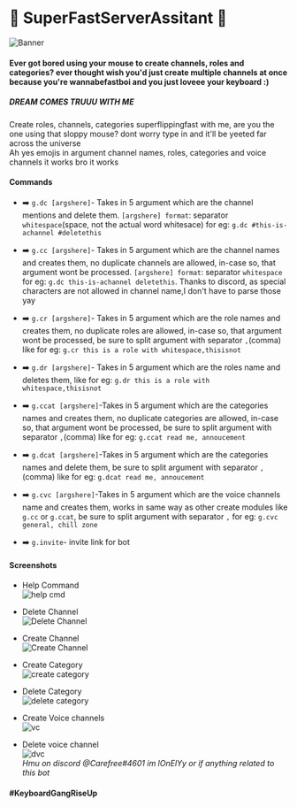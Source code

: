# :small_blue_diamond: SuperFastServerAssitant :small_blue_diamond:
![Banner](https://cdn.discordapp.com/attachments/716902525374038027/719095263519571988/SFSA.png)
#### Ever got bored using your mouse to create channels, roles and categories? ever thought wish you'd just create multiple channels at once because you're wannabefastboi and you just loveee your keyboard :)<br>
##### DREAM COMES TRUUU WITH ME
Create roles, channels, categories superflippingfast with me, are you the one using that sloppy mouse? dont worry type in and it'll be yeeted far across the universe
<br>Ah yes emojis in argument channel names, roles, categories and voice channels it works bro it works
#### Commands
- :arrow_right: ``g.dc [argshere]``- Takes in 5 argument which are the channel mentions and delete them. ``[argshere] format``: separator ``whitespace``(space, not the actual word whitesace) for eg: ``g.dc #this-is-achannel #deletethis``

- :arrow_right: ``g.cc [argshere]``- Takes in 5 argument which are the channel names and creates them, no duplicate channels are allowed, in-case so, that argument wont be processed.  ``[argshere] format``: separator ``whitespace`` for eg: ``g.dc this-is-achannel deletethis``. Thanks to discord, as special characters are not allowed in channel name,I don't have to parse those yay

- :arrow_right: ``g.cr [argshere]``- Takes in 5 argument which are the role names and creates them, no duplicate roles are allowed, in-case so, that argument wont be processed, be sure to split argument with separator ``,``(comma) like for eg: ``g.cr this is a role with whitespace,thisisnot``

- :arrow_right: ``g.dr [argshere]``- Takes in 5 argument which are the roles name and deletes them,  like for eg: ``g.dr this is a role with whitespace,thisisnot``

- :arrow_right: ``g.ccat [argshere]``-Takes in 5 argument which are the categories names and creates them, no duplicate categories
are allowed, in-case so, that argument wont be processed, be sure to split argument with separator ``,``(comma) like for eg: ``g.ccat read me, annoucement``

- :arrow_right: ``g.dcat [argshere]``-Takes in 5 argument which are the categories names and delete them, be sure to split argument with separator ``,``(comma) like for eg: ``g.dcat read me, annoucement``

- :arrow_right: ``g.cvc [argshere]``-Takes in 5 argument which are the voice channels name and creates them, works in same way as other create modules like ``g.cc`` or ``g.ccat``, be sure to split argument with separator ``,`` for eg: ``g.cvc general, chill zone``
- :arrow_right: ``g.invite``- invite link for bot
#### Screenshots
- Help Command <br>
![help cmd](https://media.discordapp.net/attachments/716902525374038027/717326739042205728/Screenshot_from_2020-06-02_16-09-50.png?width=640&height=463)
- Delete Channel <br>
![Delete Channel](https://media.discordapp.net/attachments/716902525374038027/719069242401751050/Screenshot_from_2020-06-07_11-34-04.png?width=468&height=182)

- Create Channel <br>
![Create Channel](https://media.discordapp.net/attachments/716902525374038027/716903765990703184/Screenshot_from_2020-06-01_12-09-09.png?width=394&height=205)

- Create Category<br>
![create category](https://media.discordapp.net/attachments/716902525374038027/716905367442817054/Screenshot_from_2020-06-01_12-15-43.png?width=399&height=204)

- Delete Category <br>
![delete category](https://media.discordapp.net/attachments/716902525374038027/716906756034265108/Screenshot_from_2020-06-01_12-21-17.png?width=399&height=245)

- Create Voice channels<br>
![vc](https://media.discordapp.net/attachments/716902525374038027/717230900001112155/Screenshot_from_2020-06-02_09-49-15.png?width=471&height=180)

- Delete voice channel<br>
![dvc](https://media.discordapp.net/attachments/716902525374038027/717231129496649859/Screenshot_from_2020-06-02_09-50-10.png?width=471&height=202)<br>
*Hmu on discord @Carefree#4601 im lOnElYy or if anything related to this bot*
#### #KeyboardGangRiseUp
